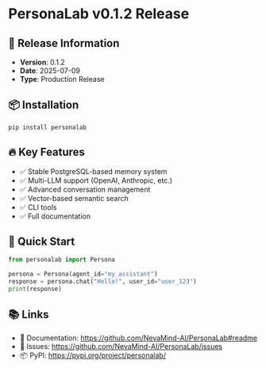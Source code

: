 
# PersonaLab v0.1.2 Release

## 🎉 Release Information

- **Version**: 0.1.2
- **Date**: 2025-07-09
- **Type**: Production Release

## 📦 Installation

```bash
pip install personalab
```

## 🔥 Key Features

- ✅ Stable PostgreSQL-based memory system
- ✅ Multi-LLM support (OpenAI, Anthropic, etc.)
- ✅ Advanced conversation management
- ✅ Vector-based semantic search
- ✅ CLI tools
- ✅ Full documentation

## 🚀 Quick Start

```python
from personalab import Persona

persona = Persona(agent_id="my_assistant")
response = persona.chat("Hello!", user_id="user_123")
print(response)
```

## 📚 Links

- 📖 Documentation: https://github.com/NevaMind-AI/PersonaLab#readme
- 🐛 Issues: https://github.com/NevaMind-AI/PersonaLab/issues
- 📦 PyPI: https://pypi.org/project/personalab/
